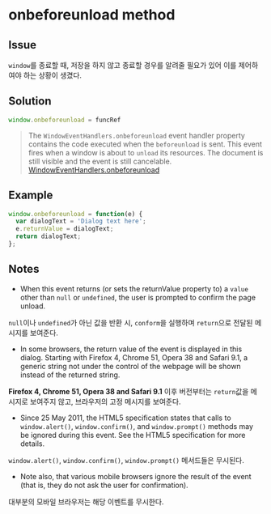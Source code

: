 # onbeforeunload method

## Issue

`window`를 종료할 때, 저장을 하지 않고 종료할 경우를 알려줄 필요가 있어 이를 제어하여야 하는 상황이 생겼다.

## Solution

```javascript
window.onbeforeunload = funcRef
```

> The `WindowEventHandlers.onbeforeunload` event handler property contains the code executed when the `beforeunload` is sent. This event fires when a window is about to `unload` its resources. The document is still visible and the event is still cancelable. [WindowEventHandlers.onbeforeunload](https://developer.mozilla.org/ko/docs/Web/API/WindowEventHandlers/onbeforeunload)

## Example

```javascript
window.onbeforeunload = function(e) {
  var dialogText = 'Dialog text here';
  e.returnValue = dialogText;
  return dialogText;
};
```

## Notes

* When this event returns (or sets the returnValue property to) a `value` other than `null` or `undefined`, the user is prompted to confirm the page unload.

`null`이나 `undefined`가 아닌 값을 반환 시, `conform`을 실행하며 `return`으로 전달된 메시지를 보여준다.

* In some browsers, the return value of the event is displayed in this dialog. Starting with Firefox 4, Chrome 51, Opera 38 and Safari 9.1, a generic string not under the control of the webpage will be shown instead of the returned string.

**Firefox 4, Chrome 51, Opera 38 and Safari 9.1** 이후 버전부터는 `return`값을 메시지로 보여주지 않고, 브라우저의 고정 메시지를 보여준다.

* Since 25 May 2011, the HTML5 specification states that calls to `window.alert()`, `window.confirm()`, and `window.prompt()` methods may be ignored during this event. See the HTML5 specification for more details.

`window.alert()`, `window.confirm()`, `window.prompt()` 메서드들은 무시된다.

* Note also, that various mobile browsers ignore the result of the event (that is, they do not ask the user for confirmation).

대부분의 모바일 브라우저는 해당 이벤트를 무시한다.